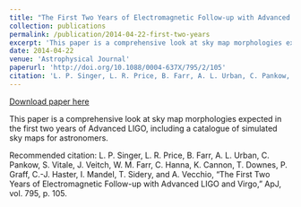 ```yaml
---
title: "The First Two Years of Electromagnetic Follow-up with Advanced LIGO and Virgo"
collection: publications
permalink: /publication/2014-04-22-first-two-years
excerpt: 'This paper is a comprehensive look at sky map morphologies expected in the first two years of Advanced LIGO, including a catalogue of simulated sky maps for astronomers.'
date: 2014-04-22
venue: 'Astrophysical Journal'
paperurl: 'http://doi.org/10.1088/0004-637X/795/2/105'
citation: 'L. P. Singer, L. R. Price, B. Farr, A. L. Urban, C. Pankow, S. Vitale, J. Veitch, W. M. Farr, C. Hanna, K. Cannon, T. Downes, P. Graff, C.-J. Haster, I. Mandel, T. Sidery, and A. Vecchio, “The First Two Years of Electromagnetic Follow-up with Advanced LIGO and Virgo,” ApJ, vol. 795, p. 105.'
---
```


<a href='http://doi.org/10.1088/0004-637X/795/2/105'>Download paper here</a>

This paper is a comprehensive look at sky map morphologies expected in the first two years of Advanced LIGO, including a catalogue of simulated sky maps for astronomers.

Recommended citation: L. P. Singer, L. R. Price, B. Farr, A. L. Urban, C. Pankow, S. Vitale, J. Veitch, W. M. Farr, C. Hanna, K. Cannon, T. Downes, P. Graff, C.-J. Haster, I. Mandel, T. Sidery, and A. Vecchio, “The First Two Years of Electromagnetic Follow-up with Advanced LIGO and Virgo,” ApJ, vol. 795, p. 105.